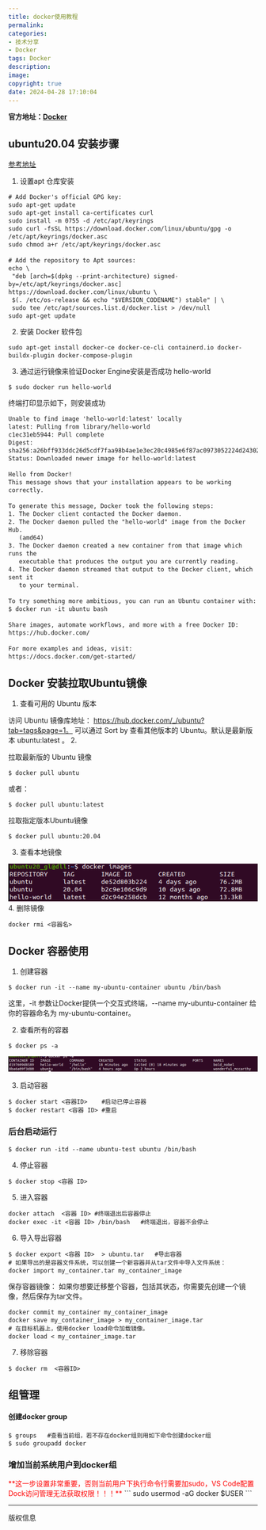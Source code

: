 ```yaml
---
title: docker使用教程
permalink: 
categories: 
- 技术分享
- Docker
tags: Docker
description: 
image: 
copyright: true    
date: 2024-04-28 17:10:04
---
```


**官方地址：[Docker](https://www.docker.com/)**

## ubuntu20.04 安装步骤

 [参考地址](https://docs.docker.com/engine/install/ubuntu/#install-using-the-repository)

<!--more-->

 1. 设置apt 仓库安装 

 ```
 # Add Docker's official GPG key:
sudo apt-get update
sudo apt-get install ca-certificates curl
sudo install -m 0755 -d /etc/apt/keyrings
sudo curl -fsSL https://download.docker.com/linux/ubuntu/gpg -o /etc/apt/keyrings/docker.asc
sudo chmod a+r /etc/apt/keyrings/docker.asc

# Add the repository to Apt sources:
echo \
  "deb [arch=$(dpkg --print-architecture) signed-by=/etc/apt/keyrings/docker.asc] https://download.docker.com/linux/ubuntu \
  $(. /etc/os-release && echo "$VERSION_CODENAME") stable" | \
  sudo tee /etc/apt/sources.list.d/docker.list > /dev/null
sudo apt-get update
 ```
 2. 安装 Docker 软件包

```
sudo apt-get install docker-ce docker-ce-cli containerd.io docker-buildx-plugin docker-compose-plugin
```
 3. 通过运行镜像来验证Docker Engine安装是否成功 hello-world

 ```
 $ sudo docker run hello-world
 ```
 终端打印显示如下，则安装成功
 ```
 Unable to find image 'hello-world:latest' locally
latest: Pulling from library/hello-world
c1ec31eb5944: Pull complete 
Digest: sha256:a26bff933ddc26d5cdf7faa98b4ae1e3ec20c4985e6f87ac0973052224d24302
Status: Downloaded newer image for hello-world:latest

Hello from Docker!
This message shows that your installation appears to be working correctly.

To generate this message, Docker took the following steps:
 1. The Docker client contacted the Docker daemon.
 2. The Docker daemon pulled the "hello-world" image from the Docker Hub.
    (amd64)
 3. The Docker daemon created a new container from that image which runs the
    executable that produces the output you are currently reading.
 4. The Docker daemon streamed that output to the Docker client, which sent it
    to your terminal.

To try something more ambitious, you can run an Ubuntu container with:
 $ docker run -it ubuntu bash

Share images, automate workflows, and more with a free Docker ID:
 https://hub.docker.com/

For more examples and ideas, visit:
 https://docs.docker.com/get-started/

 ```
## Docker 安装拉取Ubuntu镜像

1. 查看可用的 Ubuntu 版本

访问 Ubuntu 镜像库地址： https://hub.docker.com/_/ubuntu?tab=tags&page=1。
可以通过 Sort by 查看其他版本的 Ubuntu。默认是最新版本 ubuntu:latest 。
2. 

拉取最新版的 Ubuntu 镜像
```
$ docker pull ubuntu
```
或者：
```
$ docker pull ubuntu:latest
```
拉取指定版本Ubuntu镜像
```
$ docker pull ubuntu:20.04
```
3. 查看本地镜像

![查看本地镜像](../images/dockerimages.png)
4. 删除镜像 
```
docker rmi <容器名>
```

## Docker 容器使用

1. 创建容器

```
$ docker run -it --name my-ubuntu-container ubuntu /bin/bash
```
这里，-it 参数让Docker提供一个交互式终端，--name my-ubuntu-container 给你的容器命名为 my-ubuntu-container。

2. 查看所有的容器

```
$ docker ps -a
```
![查看所有容器](../images/dockerpsa.png)

3. 启动容器

```
$ docker start <容器ID>    #启动已停止容器 
$ docker restart <容器 ID> #重启
```
### 后台启动运行
```
$ docker run -itd --name ubuntu-test ubuntu /bin/bash
```
4. 停止容器

```
$ docker stop <容器 ID>
```
5. 进入容器

```
docker attach  <容器 ID> #终端退出后容器停止
docker exec -it <容器 ID> /bin/bash   #终端退出，容器不会停止
```
6. 导入导出容器

```
$ docker export <容器 ID>  > ubuntu.tar   #导出容器
# 如果导出的是容器文件系统，可以创建一个新容器并从tar文件中导入文件系统：
docker import my_container.tar my_container_image
```
 保存容器镜像：
如果你想要迁移整个容器，包括其状态，你需要先创建一个镜像，然后保存为tar文件。
```
docker commit my_container my_container_image
docker save my_container_image > my_container_image.tar
# 在目标机器上，使用docker load命令加载镜像。
docker load < my_container_image.tar
```
7. 移除容器
```
$ docker rm  <容器ID>
```

## 组管理
#### 创建docker group
```
$ groups   #查看当前组，若不存在docker组则用如下命令创建docker组
$ sudo groupadd docker
```
### 增加当前系统用户到docker组
<span style="color:red">
**这一步设置非常重要，否则当前用户下执行命令行需要加sudo，VS Code配置Dock访问管理无法获取权限！！！**
</span>
```
 sudo usermod -aG docker $USER
```

<hr />
版权信息